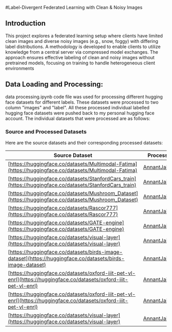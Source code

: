 #Label-Divergent Federated Learning with Clean & Noisy Images

## Introduction

This project explores a federated learning setup where clients have limited clean images and diverse noisy images (e.g., snow, foggy) with differing label distributions. A methodology is developed to enable clients to utilize knowledge from a central server via compressed model exchanges. The approach ensures effective labeling of clean and noisy images without pretrained models, focusing on training to handle heterogeneous client environments

## Data Loading and Processing:

data processing.ipynb code file was used for processing different hugging face datasets for different labels. These datasets were processed to two column "images" and "label". All these processed individual labelled hugging face datasets were pushed back to my personal hugging face account. The individual datasets that were processed are as follows:
### Source and Processed Datasets

Here are the source datasets and their corresponding processed datasets:

| **Source Dataset**                        | **Processed Dataset**                                      |
|-------------------------------------------|------------------------------------------------------------|
| [https://huggingface.co/datasets/Multimodal-Fatima](https://huggingface.co/datasets/Multimodal-Fatima)  | [AnnantJain/aircraft](https://huggingface.co/datasets/AnnantJain/aircraft) |
| [https://huggingface.co/datasets/StanfordCars_train](https://huggingface.co/datasets/StanfordCars_train) | [AnnantJain/cars](https://huggingface.co/datasets/AnnantJain/cars) |
| [https://huggingface.co/datasets/Mushroom_Dataset](https://huggingface.co/datasets/Mushroom_Dataset)  | [AnnantJain/mushroom](https://huggingface.co/datasets/AnnantJain/mushroom) |
| [https://huggingface.co/datasets/Rascor777](https://huggingface.co/datasets/Rascor777)  | [AnnantJain/Birds](https://huggingface.co/datasets/AnnantJain/Birds) |
| [https://huggingface.co/datasets/GATE-engine](https://huggingface.co/datasets/GATE-engine)  | [AnnantJain/vggflowers](https://huggingface.co/datasets/AnnantJain/vggflowers) |
| [https://huggingface.co/datasets/visual-layer](https://huggingface.co/datasets/visual-layer)  | [AnnantJain/oxford](https://huggingface.co/datasets/AnnantJain/oxford) |
| [https://huggingface.co/datasets/birds-image-dataset](https://huggingface.co/datasets/birds-image-dataset) | [AnnantJain/oxford](https://huggingface.co/datasets/AnnantJain/oxford) |
| [https://huggingface.co/datasets/oxford-iiit-pet-vl-enrl](https://huggingface.co/datasets/oxford-iiit-pet-vl-enrl) | [AnnantJain/pet1](https://huggingface.co/datasets/AnnantJain/pet1) |
| [https://huggingface.co/datasets/oxford-iiit-pet-vl-enrl](https://huggingface.co/datasets/oxford-iiit-pet-vl-enrl) | [AnnantJain/imagenette](https://huggingface.co/datasets/AnnantJain/imagenette) |
| [https://huggingface.co/datasets/visual-layer](https://huggingface.co/datasets/visual-layer)  | [AnnantJain/imagenette](https://huggingface.co/datasets/AnnantJain/imagenette) |
